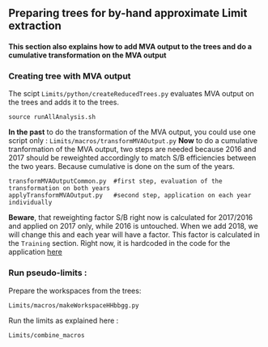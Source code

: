 ## Preparing trees for by-hand approximate Limit extraction

#### This section also explains how to add MVA output to the trees and do a cumulative transformation on the MVA output

### Creating tree with MVA output 
The scipt `Limits/python/createReducedTrees.py` evaluates MVA output on the trees and adds it to the trees.
```
source runAllAnalysis.sh
```

__In the past__ to do the transformation of the MVA output, you could use one script only : `Limits/macros/transformMVAOutput.py` 
__Now__ to do a cumulative tranformation of the MVA output, two steps are needed because 2016 and 2017 should be reweighted accordingly to 
match S/B efficiencies between the two years. Because cumulative is done on the sum of the years.
```
transformMVAOutputCommon.py  #first step, evaluation of the transformation on both years
applyTransformMVAOutput.py   #second step, application on each year individually
```
__Beware__, that reweighting factor S/B right now is calculated for 2017/2016 and applied on 2017 only, while 2016 is untouched. 
When we add 2018, we will change this and each year will have a factor. This factor is calculated in the `Training` section.
Right now, it is hardcoded in the code for the application [here](https://github.com/chernyavskaya/HHbbgg_ETH/blob/common_trainng/Limits/macros/transformMVAOutputCommon.py#L36)

### Run pseudo-limits :
Prepare the workspaces from the trees:
```
Limits/macros/makeWorkspaceHHbbgg.py
```
Run the limits as explained here :
```
Limits/combine_macros
```
